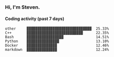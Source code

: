 ### Hi, I'm Steven.

#### Coding activity (past 7 days)
```
other     ▓▓▓▓▓▓▓▓▓▓▓▓▓▓▓▓▓▓▓▓▓▓▓▓▓▓▓▓▓▓  25.33%
C++       ▓▓▓▓▓▓▓▓▓▓▓▓▓▓▓▓▓▓▓▓▓▓▓▓▓▓      22.35%
Bash      ▓▓▓▓▓▓▓▓▓▓▓▓▓▓▓▓▓               14.51%
Python    ▓▓▓▓▓▓▓▓▓▓▓▓▓▓▓                 13.10%
Docker    ▓▓▓▓▓▓▓▓▓▓▓▓▓▓                  12.46%
markdown  ▓▓▓▓▓▓▓▓▓▓▓▓▓▓                  12.24%
```
